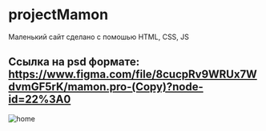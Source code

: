 # projectMamon
Маленький сайт сделано с помошью HTML, CSS, JS
## Cсылка на psd формате: https://www.figma.com/file/8cucpRv9WRUx7WdvmGF5rK/mamon.pro-(Copy)?node-id=22%3A0

![home](https://user-images.githubusercontent.com/52714747/88163666-d7da6000-cc34-11ea-825a-20704913b4d3.png)
